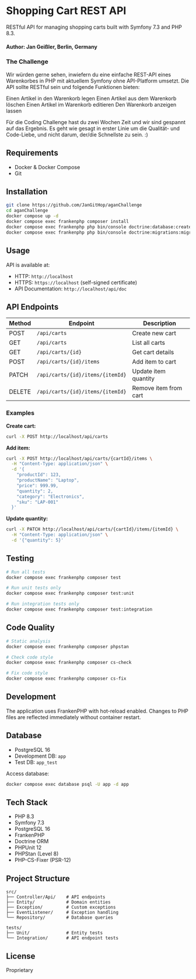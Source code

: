 # Shopping Cart REST API

RESTful API for managing shopping carts built with Symfony 7.3 and PHP 8.3.
#### Author: Jan Geißler, Berlin, Germany

### The Challenge

Wir würden gerne sehen, inwiefern du eine einfache REST-API eines Warenkorbes in PHP mit aktuellem Symfony ohne API-Platform umsetzt.
Die API sollte RESTful sein und folgende Funktionen bieten:

Einen Artikel in den Warenkorb legen
Einen Artikel aus dem Warenkorb löschen
Einen Artikel im Warenkorb editieren
Den Warenkorb anzeigen lassen

Für die Coding Challenge hast du zwei Wochen Zeit und wir sind gespannt auf das Ergebnis.
Es geht wie gesagt in erster Linie um die Qualität- und Code-Liebe, und nicht darum, der/die Schnellste zu sein. :)

## Requirements

- Docker & Docker Compose
- Git

## Installation

```bash
git clone https://github.com/JanGitHop/aganChallenge
cd aganChallenge
docker compose up -d
docker compose exec frankenphp composer install
docker compose exec frankenphp php bin/console doctrine:database:create
docker compose exec frankenphp php bin/console doctrine:migrations:migrate
```

## Usage

API is available at:
- HTTP: `http://localhost`
- HTTPS: `https://localhost` (self-signed certificate)
- API Documentation: `http://localhost/api/doc`

## API Endpoints

| Method | Endpoint | Description |
|--------|----------|-------------|
| POST | `/api/carts` | Create new cart |
| GET | `/api/carts` | List all carts |
| GET | `/api/carts/{id}` | Get cart details |
| POST | `/api/carts/{id}/items` | Add item to cart |
| PATCH | `/api/carts/{id}/items/{itemId}` | Update item quantity |
| DELETE | `/api/carts/{id}/items/{itemId}` | Remove item from cart |

### Examples

**Create cart:**
```bash
curl -X POST http://localhost/api/carts
```

**Add item:**
```bash
curl -X POST http://localhost/api/carts/{cartId}/items \
  -H "Content-Type: application/json" \
  -d '{
    "productId": 123,
    "productName": "Laptop",
    "price": 999.99,
    "quantity": 2,
    "category": "Electronics",
    "sku": "LAP-001"
  }'
```

**Update quantity:**
```bash
curl -X PATCH http://localhost/api/carts/{cartId}/items/{itemId} \
  -H "Content-Type: application/json" \
  -d '{"quantity": 5}'
```

## Testing

```bash
# Run all tests
docker compose exec frankenphp composer test

# Run unit tests only
docker compose exec frankenphp composer test:unit

# Run integration tests only
docker compose exec frankenphp composer test:integration
```

## Code Quality

```bash
# Static analysis
docker compose exec frankenphp composer phpstan

# Check code style
docker compose exec frankenphp composer cs-check

# Fix code style
docker compose exec frankenphp composer cs-fix
```

## Development

The application uses FrankenPHP with hot-reload enabled. Changes to PHP files are reflected immediately without container restart.

## Database

- PostgreSQL 16
- Development DB: `app`
- Test DB: `app_test`

Access database:
```bash
docker compose exec database psql -U app -d app
```

## Tech Stack

- PHP 8.3
- Symfony 7.3
- PostgreSQL 16
- FrankenPHP
- Doctrine ORM
- PHPUnit 12
- PHPStan (Level 8)
- PHP-CS-Fixer (PSR-12)

## Project Structure

```
src/
├── Controller/Api/    # API endpoints
├── Entity/            # Domain entities
├── Exception/         # Custom exceptions
├── EventListener/     # Exception handling
└── Repository/        # Database queries

tests/
├── Unit/              # Entity tests
└── Integration/       # API endpoint tests
```

## License

Proprietary
